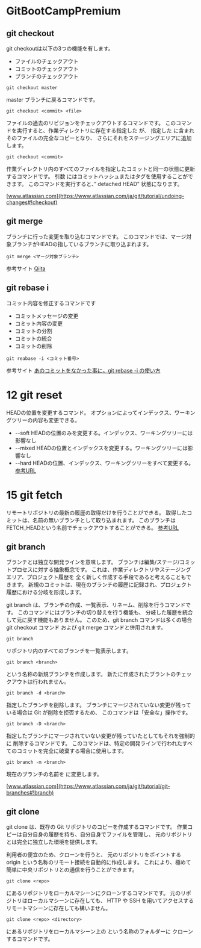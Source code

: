 # GitBootCampPremium


## git checkout

git checkoutは以下の3つの機能を有します。
* ファイルのチェックアウト
* コミットのチェックアウト
* ブランチのチェックアウト

```git checkout master```

master ブランチに戻るコマンドです。

```git checkout <commit> <file>```

ファイルの過去のリビジョンをチェックアウトするコマンドです。
このコマンドを実行すると、作業ディレクトリに存在する指定した <file> が、
指定した <commit> に含まれそのファイルの完全なコピーとなり、
さらにそれをステージングエリアに追加します。

```git checkout <commit>```

作業ディレクトリ内のすべてのファイルを指定したコミットと同一の状態に更新するコマンドです。
引数 <commit> にはコミットハッシュまたはタグを使用することができます。
このコマンドを実行すると、” detached HEAD” 状態になります。

[www.atlassian.com](https://www.atlassian.com/ja/git/tutorial/undoing-changes#!checkout)

## git merge

ブランチに行った変更を取り込むコマンドです。
このコマンドでは、マージ対象ブランチがHEADの指しているブランチに取り込まれます。

```git merge <マージ対象ブランチ>```


参考サイト
[Qiita](http://qiita.com/LOUIS_rui/items/8e66f6f8f1a536830081)

## git rebase i

コミット内容を修正するコマンドです
- コミットメッセージの変更
- コミット内容の変更
- コミットの分割
- コミットの統合
- コミットの削除

```git reabase -i <コミット番号>```

参考サイト
[あのコミットをなかった事に。git rebase -i の使い方](http://www.karakaram.com/git-rebase-i-usage)

# 12 git reset
HEADの位置を変更するコマンド。
オプションによってインデックス、ワーキングツリーの内容も変更できる。
* --soft HEADの位置のみを変更する。インデックス、ワーキングツリーには影響なし
* --mixed HEADの位置とインデックスを変更する。ワーキングツリーには影響なし
* --hard HEADの位置、インデックス、ワーキングツリーをすべて変更する。
[参考URL](http://d.hatena.ne.jp/murank/20110327/1301224770)

# 15 git fetch
リモートリポジトリの最新の履歴の取得だけを行うことができる。
取得したコミットは、名前の無いブランチとして取り込まれます。
このブランチはFETCH_HEADという名前でチェックアウトすることができる。
[参考URL](http://www.backlog.jp/git-guide/stepup/stepup3_2.html)

## git branch

ブランチとは独立な開発ラインを意味します。
ブランチは編集/ステージ/コミットプロセスに対する抽象概念です。
これは、作業ディレクトリやステージングエリア、プロジェクト履歴を
全く新しく作成する手段であると考えることもできます。
新規のコミットは、現在のブランチの履歴に記録され、プロジェクト履歴における分岐を形成します。

git branch は、ブランチの作成、一覧表示、リネーム、削除を行うコマンドです。
このコマンドにはブランチの切り替えを行う機能も、
分岐した履歴を統合して元に戻す機能もありません。
このため、git branch コマンドは多くの場合 git checkout コマンド
および git merge コマンドと併用されます。

```git branch```

リポジトリ内のすべてのブランチを一覧表示します。

```git branch <branch>```

<branch> という名称の新規ブランチを作成します。
新たに作成されたブラントのチェックアウトは行われません。

```git branch -d <branch>```

指定したブランチを削除します。
ブランチにマージされていない変更が残っている場合は Git が削除を拒否するため、
このコマンドは「安全な」操作です。

```git branch -D <branch>```

指定したブランチにマージされていない変更が残っていたとしてもそれを強制的に
削除するコマンドです。
このコマンドは、特定の開発ラインで行われたすべてのコミットを完全に破棄する場合に使用します。

```git branch -m <branch>```

現在のブランチの名前を <branch> に変更します。

[www.atlassian.com](https://www.atlassian.com/ja/git/tutorial/git-branches#!branch)

## git clone

git clone は、既存の Git リポジトリのコピーを作成するコマンドです。
作業コピーは自分自身の履歴を持ち、自分自身でファイルを管理し、
元のリポジトリとは完全に独立した環境を提供します。

利用者の便宜のため、クローンを行うと、
元のリポジトリをポイントする origin という名称のリモート接続を自動的に作成します。
これにより、極めて簡単に中央リポジトリとの通信を行うことができます。

```git clone <repo>```

<repo> にあるリポジトリをローカルマシーンにクローンするコマンドです。
元のリポジトリはローカルマシーンに存在しても、
HTTP や SSH を用いてアクセスするリモートマシーンに存在しても構いません。

```git clone <repo> <directory>```

<repo> にあるリポジトリをローカルマシーン上の <directory> という名称のフォルダーに
クローンするコマンドです。
